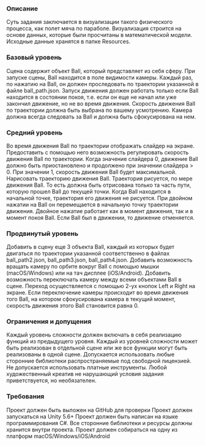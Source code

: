 ### Описание
Суть задания заключается в визуализации такого физического процесса, как полет мяча по параболе. Визуализация строится на основе данных, которые были просчитаны в математической модели. Исходные данные хранятся в папке Resources.

### Базовый уровень
Сцена содержит объект Ball, который представляет из себя сферу. При запуске сцены, Ball находится в поле видимости камеры. Каждый раз, по нажатию на Ball, он должен проследовать по траектории указанной в файле ball_path.json.
Запуск движения должен работать только если Ball находится в состоянии покоя, т.е. если он еще не начал или уже закончил движение, но не во время движения. Скорость движения Ball по траектории должна быть выбрана по вашему усмотрению.
Камера должна всегда следовать за Ball и должна быть сфокусирована на нем.

### Средний уровень
Во время движения Ball по траектории отображать слайдер на экране. Предоставить с помощью него возможность регулировать скорость движения Ball по траектории. Когда значение слайдера 0, движение Ball должно быть приостановлено и продолжено при значении слайдера > 0. При значении 1, скорость движения Ball будет максимальной.
Нарисовать траекторию движения Ball. Траектория рисуется, по мере движения Ball. То есть должна быть отрисована только та часть пути, которую прошел Ball до текущей точки. Когда Ball находится в начальной точке, траектория его движения не рисуется.
При двойном нажатии на Ball он перемещается в начальную точку траектории движения. Двойное нажатие работает как в момент движения, так и в момент покоя Ball. Если Ball был в движении, то движение отменяется.

### Продвинутый уровень
Добавить в сцену еще 3 объекта Ball, каждый из которых будет двигаться по траектории указанной соответственно в файлах ball_path2.json, ball_path3.json, ball_path4.json.
Добавить возможность вращать камеру по орбите вокруг Ball с помощью мышки (macOS/Windows) или на тач дисплее (iOS/Android).
Добавить возможность переключать камеру между всеми объектами Ball в сцене. Переход осуществляется с помощью 2-ух кнопок Left и Right на экране. Если переключение камеры происходит во время движения того Ball, на котором сфокусирована камера в текущий момент, скорость движения этого Ball становится равна 0.

### Ограничения и допущения
Каждый уровень сложности должен включать в себя реализацию функций из предыдущего уровня.
Каждый из уровней сложности может быть реализован в отдельной сцене или же все функции могут быть реализованы в одной сцене.
Допускается использовать любые сторонние библиотеки распространяемые под свободной лицензией. Не допускается использовать платные инструменты.
Любой художественный креатив не нарушающий условия задания приветствуется, но необязателен.

### Требования
Проект должен быть выложен на GitHub для проверки
Проект должен запускаться на Unity 5.6+
Проект должен быть написан на языке программирования C#.
Все сторонние библиотеки и ресурсы должны хранится внутри проекта.
Проект должен собираться на одну из платформ macOS/Windows/iOS/Android
